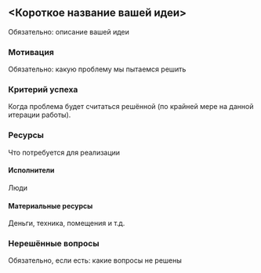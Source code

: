 ## <Короткое название вашей идеи>

Обязательно: описание вашей идеи

### Мотивация

Обязательно: какую проблему мы пытаемся решить

### Критерий успеха

Когда проблема будет считаться решённой (по крайней мере на данной итерации работы).

### Ресурсы

Что потребуется для реализации

#### Исполнители

Люди

#### Материальные ресурсы

Деньги, техника, помещения и т.д.

### Нерешённые вопросы

Обязательно, если есть: какие вопросы не решены
